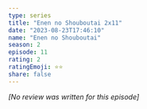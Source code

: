 ```yaml
---
type: series
title: "Enen no Shouboutai 2x11"
date: "2023-08-23T17:46:10"
name: "Enen no Shouboutai"
season: 2
episode: 11
rating: 2
ratingEmoji: ⭐️⭐️
share: false
---
```


_[No review was written for this episode]_
